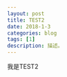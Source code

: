 ```yaml
---
layout: post
title: TEST2
date: 2018-1-3
categories: blog
tags: [1]
description: 描述。
---
```



我是TEST2

